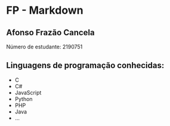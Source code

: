 # FP - Markdown

## Afonso Frazão Cancela 
Número de estudante: 2190751

## Linguagens de programação conhecidas:
- C
- C#
- JavaScript
- Python
- PHP
- Java
- ...
